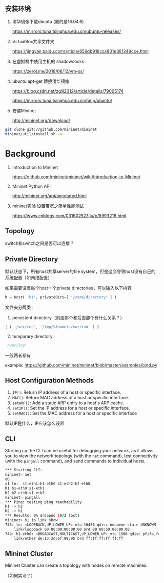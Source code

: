 ## 安装环境

1. 清华镜像下载ubuntu (我的是16.04.6)

   https://mirrors.tuna.tsinghua.edu.cn/ubuntu-releases/

2. VirtualBox共享文件夹

   https://jingyan.baidu.com/article/656db918cca831e381249cce.html

3. 在虚拟机中使用主机的 shadowsocks

   https://zerol.me/2018/06/12/vm-ss/

4. ubuntu apt-get 替换清华镜像

   https://blog.csdn.net/zgljl2012/article/details/79065174

   https://mirrors.tuna.tsinghua.edu.cn/help/ubuntu/

5. 安装Mininet

   http://mininet.org/download/

```bash
git clone git://github.com/mininet/mininet
mininet/util/install.sh -a
```

# Background

1. Introduction to Mininet

   https://github.com/mininet/mininet/wiki/Introduction-to-Mininet

2. Mininet Python API

   http://mininet.org/api/annotated.html

3. mininet实验 设置带宽之简单性能测试

   https://www.cnblogs.com/031602523liu/p/8993218.html

## Topology

switch和switch之间是否可以连接？

## Private Directory

默认状态下，所有host共享server的file system，但是这会导致host没有自己的系统配置（如网络配置）

如果需要设置每个host一个private directories，可以输入以下内容

```python
h = Host( 'h1', privateDirs=[ '/some/directory' ] )
```

文件夹分两类：

1. persistent directory（前面那个和后面那个有什么关系？）

```python
[ ( '/var/run', '/tmp/%(name)s/var/run' ) ]
```

2. temporary directory

```python
'/var/log'
```

一般两者都有

example: https://github.com/mininet/mininet/blob/master/examples/bind.py

## Host Configuration Methods

1. `IP()`: Return IP address of a host or specific interface.
2. `MAC()`: Return MAC address of a host or specific interface.
3. `setARP()`: Add a static ARP entry to a host's ARP cache.
4. `setIP()`: Set the IP address for a host or specific interface.
5. `setMAC()`: Set the MAC address for a host or specific interface

默认IP是什么，IP应该怎么设置

## CLI

Starting up the CLI can be useful for debugging your network, as it allows you to view the network topology (with the `net` command), test connectivity (with the `pingall` command), and send commands to individual hosts.

```bash
*** Starting CLI:
mininet> net
c0
s1 lo:  s1-eth1:h1-eth0 s1-eth2:h2-eth0
h1 h1-eth0:s1-eth1
h2 h2-eth0:s1-eth2
mininet> pingall
*** Ping: testing ping reachability
h1 -> h2
h2 -> h1
*** Results: 0% dropped (0/2 lost)
mininet> h1 ip link show
746: lo: <LOOPBACK,UP,LOWER_UP> mtu 16436 qdisc noqueue state UNKNOWN
	link/loopback 00:00:00:00:00:00 brd 00:00:00:00:00:00
749: h1-eth0: <BROADCAST,MULTICAST,UP,LOWER_UP> mtu 1500 qdisc pfifo_fast state UP qlen 1000
	link/ether d6:13:2d:6f:98:95 brd ff:ff:ff:ff:ff:ff
```

## Mininet Cluster

Mininet Cluster can create a topology with nodes on remote machines.

（如何实现？）





